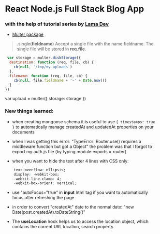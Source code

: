 # React Node.js Full Stack Blog App 

### with the help of tutorial series by [Lama Dev](https://www.youtube.com/watch?v=tlTdbc5byAs&list=PLj-4DlPRT48lGpll2kC4wOsLj7SEV_lYu)

- [Multer package](https://www.npmjs.com/package/multer)
> .single(__fieldname__) Accept a single file with the name fieldname. The single file will be stored in __req.file__.

```javascript
 var storage = multer.diskStorage({
  destination: function (req, file, cb) {
    cb(null, '/tmp/my-uploads')
  },
  filename: function (req, file, cb) {
    cb(null, file.fieldname + '-' + Date.now())
  }
})
```
 
var upload = multer({ storage: storage })

### New things learned:

- when creating mongoose schema it is useful to use ``{ timestamps: true }`` to automatically manage createdAt and updatedAt properties on your documents

- when I was getting this error: "TypeError: Router.use() requires a middleware function but got a Object" the problem was that I forgot to export my auth.js file (by typing module.exports = router)

- when you want to hide the text after 4 lines with CSS only:
```css 
    text-overflow: ellipsis;
    display: -webkit-box;
    -webkit-line-clamp: 4;
    -webkit-box-orient: vertical;
```

- use "autoFocus="true" in **input** html tag if you want to automatically focus after refreshing the page

- in order to convert "createdAt" date to the normal date: "new Date(post.createdAt).toDateString()"

- The **useLocation** hook helps us to access the location object, which contains the current URL location, search property.
